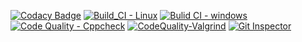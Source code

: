 [![Codacy Badge](https://api.codacy.com/project/badge/Grade/93e7736639f54a918246b65320415279)](https://app.codacy.com/gh/bhsmadhuri/M1_LadiesBeautyparlourMenu?utm_source=github.com&utm_medium=referral&utm_content=bhsmadhuri/M1_LadiesBeautyparlourMenu&utm_campaign=Badge_Grade_Settings)
[![Build_CI - Linux](https://github.com/bhsmadhuri/M1_LadiesBeautyparlourMenu/actions/workflows/linux.yml/badge.svg)](https://github.com/bhsmadhuri/M1_LadiesBeautyparlourMenu/actions/workflows/linux.yml)
[![Bulid CI - windows](https://github.com/bhsmadhuri/M1_LadiesBeautyparlourMenu/actions/workflows/Windows.yml/badge.svg)](https://github.com/bhsmadhuri/M1_LadiesBeautyparlourMenu/actions/workflows/Windows.yml)
[![Code Quality - Cppcheck](https://github.com/bhsmadhuri/M1_LadiesBeautyparlourMenu/actions/workflows/code-check.yml/badge.svg)](https://github.com/bhsmadhuri/M1_LadiesBeautyparlourMenu/actions/workflows/code-check.yml)
[![CodeQuality-Valgrind](https://github.com/bhsmadhuri/M1_LadiesBeautyparlourMenu/actions/workflows/Valgrind.yml/badge.svg)](https://github.com/bhsmadhuri/M1_LadiesBeautyparlourMenu/actions/workflows/Valgrind.yml)
[![Git Inspector](https://github.com/bhsmadhuri/M1_LadiesBeautyparlourMenu/actions/workflows/git_inspector.yml/badge.svg)](https://github.com/bhsmadhuri/M1_LadiesBeautyparlourMenu/actions/workflows/git_inspector.yml)
